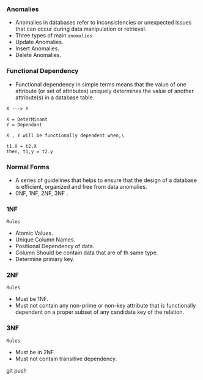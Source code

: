 ### Anomalies

- Anomalies in databases refer to inconsistencies or unexpected issues that can occur during data manipulation or retrieval.
- Three types of main `anomalies`
- Update Anomalies.
- Insert Anomalies.
- Delete Anomalies.

### Functional Dependency

- Functional dependency in simple terms means that the value of one attribute (or set of attributes) uniquely determines the value of another attribute(s) in a database table.

```
X ---> Y

X = DeterMinant
Y = Dependant

X , Y will be functionally dependent when,\

t1.X = t2.X
then, t1,y = t2.y
```

### Normal Forms

- A series of guidelines that helps to ensure that the design of a database is efficient, organized and free from data anomalies.
- 0NF, 1NF, 2NF, 3NF .

### 1NF

`Rules`

- Atomic Values.
- Unique Column Names.
- Positional Dependency of data.
- Column Should be contain data that are of th same type.
- Determine primary key.

### 2NF

`Rules`

- Must be 1NF.
- Must not contain any non-prime or non-key attribute that is functionally dependent on a proper subset of any candidate key of the relation.

### 3NF

`Rules`

- Must be in 2NF.
- Must not contain transitive dependency.

git push
